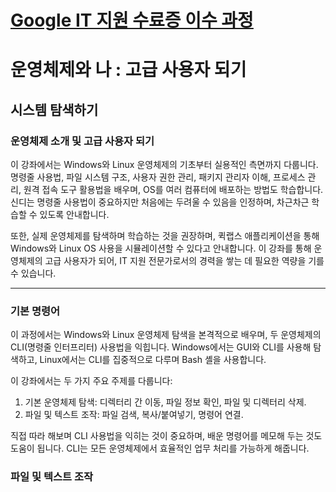 # [Google IT 지원 수료증 이수 과정](https://www.coursera.org/programs/deloitte-p-8c5ra/professional-certificates/google-it-support-korean?collectionId=vTNAw)

# 운영체제와 나 : 고급 사용자 되기

## 시스템 탐색하기

### 운영체제 소개 및 고급 사용자 되기

이 강좌에서는 Windows와 Linux 운영체제의 기초부터 실용적인 측면까지 다룹니다. 명령줄 사용법, 파일 시스템 구조, 사용자 권한 관리, 패키지 관리자 이해, 프로세스 관리, 원격 접속 도구 활용법을 배우며, OS를 여러 컴퓨터에 배포하는 방법도 학습합니다. 신디는 명령줄 사용법이 중요하지만 처음에는 두려울 수 있음을 인정하며, 차근차근 학습할 수 있도록 안내합니다.

또한, 실제 운영체제를 탐색하며 학습하는 것을 권장하며, 퀵랩스 애플리케이션을 통해 Windows와 Linux OS 사용을 시뮬레이션할 수 있다고 안내합니다. 이 강좌를 통해 운영체제의 고급 사용자가 되어, IT 지원 전문가로서의 경력을 쌓는 데 필요한 역량을 기를 수 있습니다.

---

### 기본 명령어

이 과정에서는 Windows와 Linux 운영체제 탐색을 본격적으로 배우며, 두 운영체제의 CLI(명령줄 인터프리터) 사용법을 익힙니다. Windows에서는 GUI와 CLI를 사용해 탐색하고, Linux에서는 CLI를 집중적으로 다루며 Bash 셸을 사용합니다.

이 강좌에서는 두 가지 주요 주제를 다룹니다:

1. 기본 운영체제 탐색: 디렉터리 간 이동, 파일 정보 확인, 파일 및 디렉터리 삭제.
2. 파일 및 텍스트 조작: 파일 검색, 복사/붙여넣기, 명령어 연결.

직접 따라 해보며 CLI 사용법을 익히는 것이 중요하며, 배운 명령어를 메모해 두는 것도 도움이 됩니다. CLI는 모든 운영체제에서 효율적인 업무 처리를 가능하게 해줍니다.

### 파일 및 텍스트 조작
